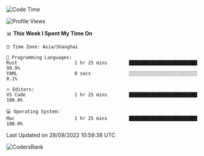 <!--START_SECTION:waka-->
![Code Time](http://img.shields.io/badge/Code%20Time-1%2C684%20hrs%201%20min-blue)

![Profile Views](http://img.shields.io/badge/Profile%20Views-19-blue)

📊 **This Week I Spent My Time On** 

```text
⌚︎ Time Zone: Asia/Shanghai

💬 Programming Languages: 
Rust                     1 hr 25 mins        █████████████████████████   99.9% 
YAML                     0 secs              ░░░░░░░░░░░░░░░░░░░░░░░░░   0.1%

🔥 Editors: 
VS Code                  1 hr 25 mins        █████████████████████████   100.0%

💻 Operating System: 
Mac                      1 hr 25 mins        █████████████████████████   100.0%

```


 Last Updated on 28/09/2022 10:59:38 UTC
<!--END_SECTION:waka-->

![CodersRank](https://cr-skills-chart-widget.azurewebsites.net/api/api?username=BugenZhao&padding=16&tooltip=true&branding=false&sort-by-score=true&skills=Rust%2C%20Swift%2C%20C%2C%20TypeScript%2C%20Java%2C%20Go%2C%20Dart%2C%20C%2B%2B%2C%20Python%2C%20Assembly%2C%20Shell%2C%20Kotlin)
